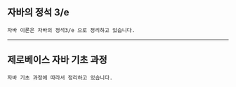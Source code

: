 ## 자바의 정석 3/e
```
자바 이론은 자바의 정석3/e 으로 정리하고 있습니다.

```

--- 

## 제로베이스 자바 기초 과정
```
자바 기초 과정에 따라서 정리하고 있습니다.
```